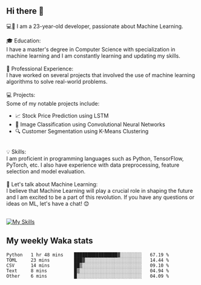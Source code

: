 ## Hi there 👋

💻🤖 I am a 23-year-old developer, passionate about Machine Learning.</br>

🎓 Education:</br>
I have a master's degree in Computer Science with specialization in machine learning and I am constantly learning and updating my skills.
</br></br>
💼 Professional Experience:</br>
I have worked on several projects that involved the use of machine learning algorithms to solve real-world problems.
</br></br>
💻 Projects:</br>
Some of my notable projects include:
</br>
- 📈 Stock Price Prediction using LSTM</br>
- 🤖 Image Classification using Convolutional Neural Networks</br>
- 🔍 Customer Segmentation using K-Means Clustering</br>
</br>
💡 Skills:</br>
I am proficient in programming languages such as Python, TensorFlow, PyTorch, etc. I also have experience with data preprocessing, feature selection and model evaluation.
</br></br>
💬 Let's talk about Machine Learning:</br>
I believe that Machine Learning will play a crucial role in shaping the future and I am excited to be a part of this revolution. If you have any questions or ideas on ML, let's have a chat! 😊
</br></br>

[![My Skills](https://skillicons.dev/icons?i=html,css,docker,express,figma,firebase,graphql,nodejs,react,ts,vue,py,pytorch)](https://skillicons.dev)

## My weekly Waka stats

<!--START_SECTION:waka-->

```text
Python   1 hr 48 mins    ████████████████▓░░░░░░░░   67.19 %
TOML     23 mins         ███▓░░░░░░░░░░░░░░░░░░░░░   14.44 %
CSV      14 mins         ██▒░░░░░░░░░░░░░░░░░░░░░░   09.10 %
Text     8 mins          █▒░░░░░░░░░░░░░░░░░░░░░░░   04.94 %
Other    6 mins          █░░░░░░░░░░░░░░░░░░░░░░░░   04.09 %
```

<!--END_SECTION:waka-->
